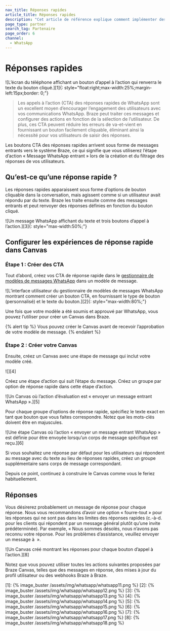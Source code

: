 ```yaml
---
nav_title: Réponses rapides
article_title: Réponses rapides
description: "Cet article de référence explique comment implémenter des communications bidirectionnelles dans Canvas à l’aide des réponses rapides WhatsApp."
page_type: partner
search_tag: Partenaire
page_order: 6
channel:
  - WhatsApp
---
```


# Réponses rapides

![L’écran du téléphone affichant un bouton d’appel à l’action qui renverra le texte du bouton cliqué.][1]{: style="float:right;max-width:25%;margin-left:15px;border: 0;"}

> Les appels à l’action (CTA) des réponses rapides de WhatsApp sont un excellent moyen d’encourager l’engagement des utilisateurs avec vos communications WhatsApp. Braze peut traiter ces messages et configurer des actions en fonction de la sélection de l’utilisateur. De plus, ces CTA peuvent réduire les erreurs de va-et-vient en fournissant un bouton facilement cliquable, éliminant ainsi la nécessité pour vos utilisateurs de saisir des réponses.

Les boutons CTA des réponses rapides arrivent sous forme de messages entrants vers le système Braze, ce qui signifie que vous utiliserez l’étape d’action « Message WhatsApp entrant » lors de la création et du filtrage des réponses de vos utilisateurs. 

## Qu’est-ce qu’une réponse rapide ?

Les réponses rapides apparaissent sous forme d’options de bouton cliquable dans la conversation, mais agissent comme si un utilisateur avait répondu par du texte. Braze les traite ensuite comme des messages entrants et peut renvoyer des réponses définies en fonction du bouton cliqué.

![Un message WhatsApp affichant du texte et trois boutons d’appel à l’action.][3]{: style="max-width:50%;"}

## Configurer les expériences de réponse rapide dans Canvas

### Étape 1 : Créer des CTA

Tout d’abord, créez vos CTA de réponse rapide dans le [gestionnaire de modèles de messages WhatsApp](https://business.facebook.com/wa/manage/message-templates/) dans un modèle de message. 

![L’interface utilisateur du gestionnaire de modèles de messages WhatsApp montrant comment créer un bouton CTA, en fournissant le type de bouton (personnalisé) et le texte du bouton.][2]{: style="max-width:80%;"}

Une fois que votre modèle a été soumis et approuvé par WhatsApp, vous pouvez l’utiliser pour créer un Canvas dans Braze. 

{% alert tip %}
Vous pouvez créer le Canvas avant de recevoir l’approbation de votre modèle de message. 
{% endalert %}

### Étape 2 : Créer votre Canvas

Ensuite, créez un Canvas avec une étape de message qui inclut votre modèle créé. 

![][4]

Créez une étape d’action qui suit l’étape du message. Créez un groupe par option de réponse rapide dans cette étape d’action.

![Un Canvas où l’action d’évaluation est « envoyer un message entrant WhatsApp ».][5]

Pour chaque groupe d’options de réponse rapide, spécifiez le texte exact en tant que bouton que vous faites correspondre. Notez que les mots-clés doivent être en majuscules. 

![Une étape Canvas où l’action « envoyer un message entrant WhatsApp » est définie pour être envoyée lorsqu’un corps de message spécifique est reçu.][6]

Si vous souhaitez une réponse par défaut pour les utilisateurs qui répondent au message avec du texte au lieu de réponses rapides, créez un groupe supplémentaire sans corps de message correspondant.

Depuis ce point, continuez à construire le Canvas comme vous le feriez habituellement.

## Réponses

Vous désirerez probablement un message de réponse pour chaque réponse. Nous vous recommandons d’avoir une option « fourre-tout » pour les réponses qui ne sont pas dans les limites des réponses rapides (c.-à-d. pour les clients qui répondent par un message général plutôt qu’une invite prédéterminée). Par exemple, « Nous sommes désolés, nous n’avons pas reconnu votre réponse. Pour les problèmes d’assistance, veuillez envoyer un message à <support channel> ».

![Un Canvas créé montrant les réponses pour chaque bouton d’appel à l’action.][8]

Notez que vous pouvez utiliser toutes les actions suivantes proposées par Braze Canvas, telles que des messages en réponse, des mises à jour du profil utilisateur ou des webhooks Braze à Braze. 

[1]: {% image_buster /assets/img/whatsapp/whatsapp11.png %} 
[2]: {% image_buster /assets/img/whatsapp/whatsapp12.png %} 
[3]: {% image_buster /assets/img/whatsapp/whatsapp13.png %} 
[4]: {% image_buster /assets/img/whatsapp/whatsapp14.png %} 
[5]: {% image_buster /assets/img/whatsapp/whatsapp15.png %} 
[6]: {% image_buster /assets/img/whatsapp/whatsapp16.png %} 
[7]: {% image_buster /assets/img/whatsapp/whatsapp17.png %} 
[8]: {% image_buster /assets/img/whatsapp/whatsapp18.png %} 